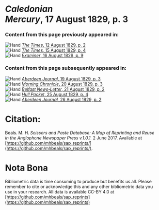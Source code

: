 # *Caledonian Mercury*, 17 August 1829, p. 3  
  
### Content from this page previously appeared in:  
![Hand](http://scissorsandpaste.net/wp-content/uploads/2017/06/smallhandpointer.png) [*The Times*, 12 August 1829, p. 2](https://mhbeals.github.io/sap_html/The-Times/The-Times-12-August-1829-p-2)  
![Hand](http://scissorsandpaste.net/wp-content/uploads/2017/06/smallhandpointer.png) [*The Times*, 15 August 1829, p. 4](https://mhbeals.github.io/sap_html/The-Times/The-Times-15-August-1829-p-4)  
![Hand](http://scissorsandpaste.net/wp-content/uploads/2017/06/smallhandpointer.png) [*Examiner*, 16 August 1829, p. 9](https://mhbeals.github.io/sap_html/Examiner/Examiner-16-August-1829-p-9)  
  
### Content from this page subsequently appeared in:  
![Hand](http://scissorsandpaste.net/wp-content/uploads/2017/06/smallhandpointer.png) [*Aberdeen Journal*, 19 August 1829, p. 3](https://mhbeals.github.io/sap_html/Aberdeen-Journal/Aberdeen-Journal-19-August-1829-p-3)  
![Hand](http://scissorsandpaste.net/wp-content/uploads/2017/06/smallhandpointer.png) [*Morning Chronicle*, 20 August 1829, p. 3](https://mhbeals.github.io/sap_html/Morning-Chronicle/Morning-Chronicle-20-August-1829-p-3)  
![Hand](http://scissorsandpaste.net/wp-content/uploads/2017/06/smallhandpointer.png) [*Belfast News-Letter*, 21 August 1829, p. 2](https://mhbeals.github.io/sap_html/Belfast-News-Letter/Belfast-News-Letter-21-August-1829-p-2)  
![Hand](http://scissorsandpaste.net/wp-content/uploads/2017/06/smallhandpointer.png) [*Hull Packet*, 25 August 1829, p. 4](https://mhbeals.github.io/sap_html/Hull-Packet/Hull-Packet-25-August-1829-p-4)  
![Hand](http://scissorsandpaste.net/wp-content/uploads/2017/06/smallhandpointer.png) [*Aberdeen Journal*, 26 August 1829, p. 2](https://mhbeals.github.io/sap_html/Aberdeen-Journal/Aberdeen-Journal-26-August-1829-p-2)  


# Citation: 

Beals. M. H. *Scissors and Paste Database: A Map of Reprinting and Reuse in the Anglophone Newspaper Press v.1.0.1.* 2 June 2017. Available at [https://github.com/mhbeals/sap_reprints/](https://github.com/mhbeals/sap_reprints/). 

# Nota Bona

Bibliometric data is time consuming to produce but benefits us all. Please remember to cite or acknowledge this and any other bibliometric data you use in your research. All data is available CC-BY 4.0 at [https://github.com/mhbeals/sap_reprints](https://github.com/mhbeals/sap_reprints)